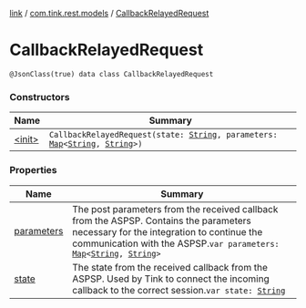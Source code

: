 [link](../../index.md) / [com.tink.rest.models](../index.md) / [CallbackRelayedRequest](./index.md)

# CallbackRelayedRequest

`@JsonClass(true) data class CallbackRelayedRequest`

### Constructors

| Name | Summary |
|---|---|
| [&lt;init&gt;](-init-.md) | `CallbackRelayedRequest(state: `[`String`](https://kotlinlang.org/api/latest/jvm/stdlib/kotlin/-string/index.html)`, parameters: `[`Map`](https://kotlinlang.org/api/latest/jvm/stdlib/kotlin.collections/-map/index.html)`<`[`String`](https://kotlinlang.org/api/latest/jvm/stdlib/kotlin/-string/index.html)`, `[`String`](https://kotlinlang.org/api/latest/jvm/stdlib/kotlin/-string/index.html)`>)` |

### Properties

| Name | Summary |
|---|---|
| [parameters](parameters.md) | The post parameters from the received callback from the ASPSP. Contains the parameters necessary for the integration to continue the communication with the ASPSP.`var parameters: `[`Map`](https://kotlinlang.org/api/latest/jvm/stdlib/kotlin.collections/-map/index.html)`<`[`String`](https://kotlinlang.org/api/latest/jvm/stdlib/kotlin/-string/index.html)`, `[`String`](https://kotlinlang.org/api/latest/jvm/stdlib/kotlin/-string/index.html)`>` |
| [state](state.md) | The state from the received callback from the ASPSP. Used by Tink to connect the incoming callback to the correct session.`var state: `[`String`](https://kotlinlang.org/api/latest/jvm/stdlib/kotlin/-string/index.html) |

